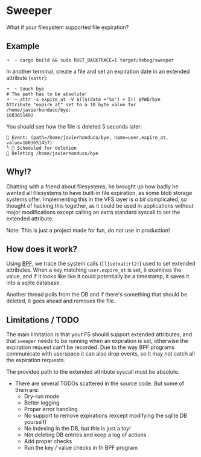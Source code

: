 # Sweeper

What if your filesystem supported file expiration?

## Example
```shell
➜  ~ cargo build && sudo RUST_BACKTRACE=1 target/debug/sweeper
```

In another terminal, create a file and set an expiration date in an extended attribute (`xattr`):
```shell
➜  ~ touch bye
# The path has to be absolute!
➜  ~ attr -s expire_at -V $(($(date +"%s") + 5)) $PWD/bye
Attribute "expire_at" set to a 10 byte value for /home/javierhonduco/bye:
1603651402
```

You should see how the file is deleted 5 seconds later:
```
📅 Event: (path=/home/javierhonduco/bye, name=user.expire_at, value=1603651457)
╰ 🧹 Scheduled for deletion
🚮 Deleting /home/javierhonduco/bye
```

## Why!?
Chatting with a friend about filesystems, he brought up how badly he wanted all filesystems to have built-in file expiration, as some blob storage systems offer. Implementing this in the VFS layer is _a bit_ complicated, so thought of hacking this together, as it could be used in applications without major modifications except calling an extra standard syscall to set the extended attribute.

Note: This is just a project made for fun, do not use in production!

## How does it work?
Using [BPF](https://ebpf.io/), we trace the system calls (`[l]setxattr(2)`) used to set extended attributes. When a key matching `user.expire_at` is set, it examines the value, and if it looks like like it could potentially be a timestamp, it saves it into a sqlite database.

Another thread polls from the DB and if there's something that should be deleted, it goes ahead and removes the file.

## Limitations / TODO
The main limitation is that your FS should support extended attributes, and that `sweeper` needs to be running when an expiration is set, otherwise the expiration request can't be recorded. Due to the way BPF programs communicate with userspace it can also drop events, so it may not catch all the expiration requests.

The provided path to the extended attribute syscall must be absolute.

- There are several TODOs scattered in the source code. But some of them are:
  - Dry-run mode
  - Better logging
  - Proper error handling
  - No support to remove expirations (except modifying the sqlite DB yourself)
  - No indexing in the DB, but this is just a toy!
  - Not deleting DB entries and keep a log of actions
  - Add proper checks
  - Run the key / value checks in th BPF program
